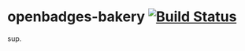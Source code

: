 # openbadges-bakery [![Build Status](https://secure.travis-ci.org/mozilla/openbadges-bakery?branch=master)](http://travis-ci.org/mozilla/openbadges-bakery)

sup.
